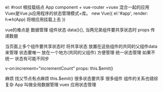 el: #root  根挂载结点
App component + vue-router +vuex 混合一起的应用
Vuex是Vue.js应用程序的状态管理模式+库。
new Vue({
  el:'#app',
  render: h=>h(App)   将根应用挂载上去
})

vue的难点是 数据管理 组件状态 data(){},
当两兄弟组件要共享状态时
props 传递数据

当页面上多个组件要共享状态时
将共享状态 放置在这些组件的共同的父组件data来管理
状态要唯一  放在一个地方(共同的父组件)  方便管理
统一状态管理
如果不统一 状态有可能不同步

v-on:increment="incrementCount"
props:  this.$emit()

麻烦 找父节点有点麻烦 this.$emit()
很多状态要共享  很多组件  组件的关系也错综复杂
App 叫做全局数据管理 vuex 应用状态管理